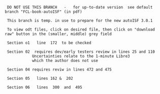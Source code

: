      DO NOT USE THIS BRANCH   -   for up-to-date version  see default branch "FCL-book-autoISF" (in pdf)

     This branch is temp. in use to prepare for the new autoISF 3.0.1
     
     To view odt files, click on desired file, then click on "download raw" button in the (smaller, middle) grey field  

     Section o1   line  172  to be checked

     Section 02  requires dev/early testers review in lines 25 and 110
                Uncertainties relate to the 1-minute Libre3  
                which the author does not use

     Section 04 requires reviw in lines 472 and 475

     Section 05   lines 162 &  202

     Section 06   lines  300  and  495

 

